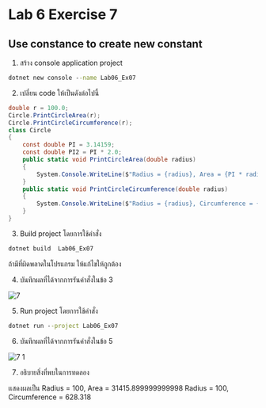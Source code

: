 # Lab 6 Exercise 7

## Use constance to create new constant

1. สร้าง console application project

```cmd
dotnet new console --name Lab06_Ex07
```

2. เปลี่ยน code ให้เป็นดังต่อไปนี้

```cs
double r = 100.0;
Circle.PrintCircleArea(r);
Circle.PrintCircleCircumference(r);
class Circle
{
    const double PI = 3.14159;
    const double PI2 = PI * 2.0;
    public static void PrintCircleArea(double radius)
    {
        System.Console.WriteLine($"Radius = {radius}, Area = {PI * radius * radius}");
    }
    public static void PrintCircleCircumference(double radius)
    {
        System.Console.WriteLine($"Radius = {radius}, Circumference = {PI2 * radius}");
    }
}
```

3. Build project โดยการใช้คำสั่ง

```cmd
dotnet build  Lab06_Ex07
```

ถ้ามีที่ผิดพลาดในโปรแกรม ให้แก้ไขให้ถูกต้อง

4. บันทึกผลที่ได้จากการรันคำสั่งในข้อ 3 

![7](https://github.com/Siriratda/03376836-OOP-2566-Lab-06/assets/144195995/213950bb-990c-46dd-88f9-9b364a3b9795)

5. Run project โดยการใช้คำสั่ง

```cmd
dotnet run --project Lab06_Ex07
```

6. บันทึกผลที่ได้จากการรันคำสั่งในข้อ 5

![7 1](https://github.com/Siriratda/03376836-OOP-2566-Lab-06/assets/144195995/e085cac1-4b5f-4140-9044-1789ad3719fc)

7. อธิบายสิ่งที่พบในการทดลอง

 เเสดงผลเป็น
 Radius = 100, Area = 31415.899999999998
 Radius = 100, Circumference = 628.318
